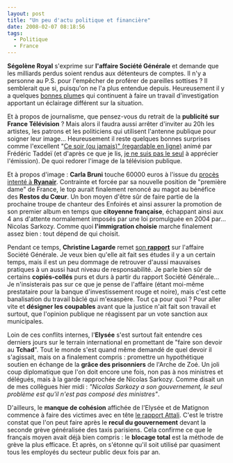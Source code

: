 ```yaml
---
layout: post
title: "Un peu d'actu politique et financière"
date: 2008-02-07 08:18:56
tags:
  - Politique
  - France
---
```


**S&#233;gol&#232;ne Royal** s'exprime sur **l'affaire Soci&#233;t&#233; G&#233;n&#233;rale** et demande que les milliards perdus soient rendus aux d&#233;tenteurs de comptes. Il n'y a personne au P.S. pour l'emp&#234;cher de prof&#233;rer de pareilles sottises&nbsp;? Il semblerait que si, puisqu'on ne l'a plus entendue depuis. Heureusement il y a quelques [bonnes plume](http://www.lesechos.fr/31/01/2008/LesEchos/20100-083-ECH_societe-generale---chef-d-oeuvre-en-peril.htm)s qui continuent &#224; faire un travail d'investigation apportant un &#233;clairage diff&#233;rent sur la situation.</p>

Et &#224; propos de journalisme, que pensez-vous du retrait de la **publicit&#233; sur France T&#233;l&#233;vision**&nbsp;? Mais alors il faudra aussi arr&#234;ter d'inviter au 20h les artistes, les patrons et les politiciens qui utilisent l'antenne publique pour soigner leur image… Heureusement il reste quelques bonnes surprises comme l'excellent &quot;[Ce soir (ou jamais)&quot; (regardable en ligne)](//www.france2.fr/emissions/ce-soir-ou-jamais) anim&#233; par Fr&#233;d&#233;ric Tadde&#239; (et d'apr&#232;s ce que je lis, [je ne suis pas le seul](http://www.leblogfinance.com/2008/01/c-du-bidon.html) &#224; appr&#233;cier l'&#233;mission). De quoi redorer l'image de la t&#233;l&#233;vision publique.

Et &#224; propos d'image&nbsp;: **Carla Bruni** touche 60000 euros &#224; l'issue du [proc&#232;s intent&#233; &#224; **Ryanair**](http://www.lepoint.fr/actualites-societe/2008-01-30/nicolas-sarkozy-poursuit-ryanair/920/0/221241). Contrainte et forc&#233;e par sa nouvelle position de &quot;premi&#232;re dame&quot; de France, le top aurait finalement renonc&#233; au magot au b&#233;n&#233;fice des **Restos du C&#339;ur**. Un bon moyen d'&#234;tre s&#251;r de faire partie de la prochaine troupe de chanteur des Enfoir&#233;s et ainsi assurer la promotion de son premier album en temps que **citoyenne fran&#231;aise**, &#233;chappant ainsi aux 4 ans d'attente normalement impos&#233;s par une loi promulgu&#233;e en 2004 par… Nicolas Sarkozy. Comme quoi **l'immigration choisie** marche finalement assez bien&nbsp;: tout d&#233;pend de qui choisit.

Pendant ce temps, **Christine Lagarde** remet [son **rapport**](http://medias.lemonde.fr/mmpub/edt/doc/20080204/1007015_rap_societe_generale080204.pdf) sur l'affaire Soci&#233;t&#233; G&#233;n&#233;rale. Je veux bien qu'elle ait fait ses &#233;tudes il y a un certain temps, mais il est un peu dommage de retrouver d'aussi mauvaises pratiques &#224; un aussi haut niveau de responsabilit&#233;. Je parle bien s&#251;r de certains **copi&#233;s-coll&#233;s** purs et durs &#224; partir du rapport Soci&#233;t&#233; G&#233;n&#233;rale… Je n'insisterais pas sur ce que je pense de l'affaire (&#233;tant moi-m&#234;me prestataire pour la banque d'investissement rouge et noire), mais c'est cette banalisation du travail b&#226;cl&#233; qui m'exasp&#232;re. Tout &#231;a pour quoi&nbsp;? Pour aller vite et **d&#233;signer les coupables** avant que la justice n'ait fait son travail et surtout, que l'opinion publique ne r&#233;agissent par un vote sanction aux municipales.

Loin de ces conflits internes, l'**Elys&#233;e** s'est surtout fait entendre ces derniers jours sur le terrain international en promettant de &quot;faire son devoir au **Tchad**&quot;. Tout le monde s'est quand m&#234;me demand&#233; de quel devoir il s'agissait, mais on a finalement compris&nbsp;: promettre un hypoth&#233;tique soutien en &#233;change de la **gr&#226;ce des prisonniers** de l'Arche de Zo&#233;. Un joli coup diplomatique que l'on doit encore une fois, non pas &#224; nos ministres et d&#233;l&#233;gu&#233;s, mais &#224; la garde rapproch&#233;e de Nicolas Sarkozy. Comme disait un de mes coll&#232;gues hier midi&nbsp;: _&quot;Nicolas Sarkozy a son gouvernement, le seul probl&#232;me est qu'il n'est pas compos&#233; des ministres&quot;_.

D'ailleurs, le **manque de coh&#233;sion** affich&#233;e de l'Elys&#233;e et de Matignon commence &#224; faire des victimes avec en t&#234;te [le rapport Attali](http://www.ladocumentationfrancaise.fr/var/storage/rapports-publics/084000041/0000.pdf). C'est le tristre constat que l'on peut faire apr&#232;s le **recul du gouvernement** devant la seconde gr&#232;ve g&#233;n&#233;ralis&#233;e des taxis parisiens. Cela confirme ce que le fran&#231;ais moyen avait d&#233;j&#224; bien compris&nbsp;: le **blocage total** est la m&#233;thode de gr&#232;ve la plus efficace. Et apr&#232;s, on s'&#233;tonne qu'il soit utilis&#233; par quasiment tous les employ&#233;s du secteur public deux fois par an.
